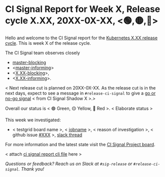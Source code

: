 # CI Signal Report for Week X, Release cycle X.XX, 20XX-0X-XX, <🟢,🟡,🔴>

Hello and welcome to the CI Signal report for the [Kubernetes X.XX release cycle](https://github.com/kubernetes/sig-release/tree/master/releases/release-X.XX). This is week X of the release cycle.

The CI Signal team observes closely
- [master-blocking](https://testgrid.k8s.io/sig-release-master-blocking#Summary)
- <[master-informing](https://testgrid.k8s.io/sig-release-master-informing#Summary)>
- <[X.XX-blocking](https://testgrid.k8s.io/sig-release-X.XX-blocking#Summary)>, 
- <[X.XX-informing](https://testgrid.k8s.io/sig-release-X.XX-informing#Summary)>. 

< Next release cut is planned on 20XX-0X-XX. As the release cut is in the next days, expect to see a message in `#release-ci-signal` to give a [go or no-go signal](https://github.com/kubernetes/sig-release/blob/master/release-team/role-handbooks/ci-signal/README.md#release-cutting---go-or-no-go) < from CI Signal Shadow X >.>

Overall our status is < 🟢 Green, 🟡 Yellow, 🔴 Red >. 
< Elaborate status >

This week we investigated:
- < testgrid board name >, < [jobname](https://testgrid.k8s.io/sig-release-XXXXX-XXXXX#XXXXX) >, < reason of investigation >, < github issue [#XXX](https://github.com/kubernetes/kubernetes/issues/XXXXX) >, [slack thread](https://kubernetes.slack.com/archives/XXXXX/XXXXX)

For more information and the latest state visit the [CI Signal Project board](https://github.com/orgs/kubernetes/projects/68/).

< attach [ci signal report cli file](https://github.com/kubernetes/release/tree/master/cmd/ci-reporter) here >

*Questions or feedback? Reach us on Slack at `#sig-release` or `#release-ci-signal`. Thank you!*